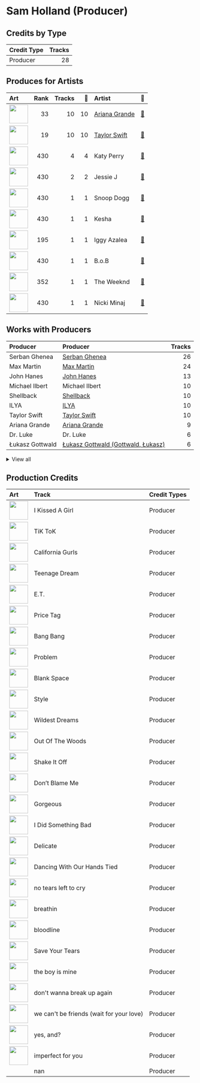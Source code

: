 # Sam Holland (Producer)

## Credits by Type

| Credit Type | Tracks |
|:---|---:|
| Producer | 28 |

## Produces for Artists

| Art | Rank | Tracks | 💚 | Artist | 🔗 |
|:---|---:|---:|---:|:---|:---|
| <img src="https://i.scdn.co/image/ab6761610000e5eb40b5c07ab77b6b1a9075fdc0" alt="" width="50" /> | 33 | 10 | 10 | [Ariana Grande](../../artists/ariana_grande/overview.md) | [🔗](https://open.spotify.com/artist/66CXWjxzNUsdJxJ2JdwvnR) |
| <img src="https://i.scdn.co/image/ab6761610000e5ebe672b5f553298dcdccb0e676" alt="" width="50" /> | 19 | 10 | 10 | [Taylor Swift](../../artists/taylor_swift/overview.md) | [🔗](https://open.spotify.com/artist/06HL4z0CvFAxyc27GXpf02) |
| <img src="https://i.scdn.co/image/ab6761610000e5eb5e5f676a99a81dba06cc3db6" alt="" width="50" /> | 430 | 4 | 4 | Katy Perry | [🔗](https://open.spotify.com/artist/6jJ0s89eD6GaHleKKya26X) |
| <img src="https://i.scdn.co/image/ab6761610000e5eb91f0dd753c09e051675a1ca6" alt="" width="50" /> | 430 | 2 | 2 | Jessie J | [🔗](https://open.spotify.com/artist/2gsggkzM5R49q6jpPvazou) |
| <img src="https://i.scdn.co/image/ab6761610000e5eb9a398209a4ef3360dce2dec4" alt="" width="50" /> | 430 | 1 | 1 | Snoop Dogg | [🔗](https://open.spotify.com/artist/7hJcb9fa4alzcOq3EaNPoG) |
| <img src="https://i.scdn.co/image/ab6761610000e5eb2ac07249400857d8b16dc17a" alt="" width="50" /> | 430 | 1 | 1 | Kesha | [🔗](https://open.spotify.com/artist/6LqNN22kT3074XbTVUrhzX) |
| <img src="https://i.scdn.co/image/ab6761610000e5eb698a6abf2897a8fc8283cc0c" alt="" width="50" /> | 195 | 1 | 1 | Iggy Azalea | [🔗](https://open.spotify.com/artist/5yG7ZAZafVaAlMTeBybKAL) |
| <img src="https://i.scdn.co/image/ab6761610000e5eba0f6617187248f1488822905" alt="" width="50" /> | 430 | 1 | 1 | B.o.B | [🔗](https://open.spotify.com/artist/5ndkK3dpZLKtBklKjxNQwT) |
| <img src="https://i.scdn.co/image/ab6761610000e5eb9e528993a2820267b97f6aae" alt="" width="50" /> | 352 | 1 | 1 | The Weeknd | [🔗](https://open.spotify.com/artist/1Xyo4u8uXC1ZmMpatF05PJ) |
| <img src="https://i.scdn.co/image/ab6761610000e5eb07a50f0a9a8f11e5a1102cbd" alt="" width="50" /> | 430 | 1 | 1 | Nicki Minaj | [🔗](https://open.spotify.com/artist/0hCNtLu0JehylgoiP8L4Gh) |

## Works with Producers

| Producer | Producer | Tracks |
|:---|:---|---:|
| Serban Ghenea | [Serban Ghenea](../serban_ghenea/overview.md) | 26 |
| Max Martin | [Max Martin](../max_martin/overview.md) | 24 |
| John Hanes | [John Hanes](../john_hanes/overview.md) | 13 |
| Michael Ilbert | Michael Ilbert | 10 |
| Shellback | [Shellback](../shellback/overview.md) | 10 |
| ILYA | [ILYA](../ilya/overview.md) | 10 |
| Taylor Swift | [Taylor Swift](../taylor_swift/overview.md) | 10 |
| Ariana Grande | [Ariana Grande](../ariana_grande/overview.md) | 9 |
| Dr. Luke | Dr. Luke | 6 |
| Łukasz Gottwald | [Łukasz Gottwald (Gottwald, Łukasz)](../łukasz_gottwald_(gottwald,_łukasz)/overview.md) | 6 |


<details>
<summary>View all</summary>

| Producer | Producer | Tracks |
|:---|:---|---:|
| Emily Wright | Emily Wright | 6 |
| Lou Carrao | Lou Carrao | 5 |
| Bryce Bordone | [Bryce Bordone](../bryce_bordone/overview.md) | 5 |
| Savan Kotecha | [Savan Kotecha](../savan_kotecha/overview.md) | 5 |
| Katy Perry | Katy Perry | 4 |
| benny blanco | [benny blanco](../benny_blanco/overview.md) | 4 |
| Peter Carlsson | Peter Carlsson | 3 |
| Oscar Holter | Oscar Holter | 2 |
| Mattias Bylund | Mattias Bylund | 2 |
| Bonnie McKee | Bonnie McKee | 2 |
| Fred Falke | Fred Falke | 1 |
| Shin Kamiyama | Shin Kamiyama | 1 |
| Noah Passovoy | Noah Passovoy | 1 |
| Mike Caffrey | Mike Caffrey | 1 |
| The Weeknd | The Weeknd | 1 |
| Cathy Dennis | Cathy Dennis | 1 |
| Peter Kahm | Peter Kahm | 1 |
| Calvin Broadus | Calvin Broadus | 1 |
| Jessie J | Jessie J | 1 |
| DaHeala | DaHeala | 1 |
| Aniela Gottwald | Aniela Gottwald | 1 |
| Ammo | Ammo | 1 |
| Belly | Belly | 1 |
| Kuk Harrell | Kuk Harrell | 1 |
| B.o.B | B.o.B | 1 |
| Ali Payami | Ali Payami | 1 |
| Nicki Minaj | Nicki Minaj | 1 |
| Jack Antonoff | [Jack Antonoff](../jack_antonoff/overview.md) | 1 |
| Peter Svensson | Peter Svensson | 1 |
| Davide Rossi | Davide Rossi | 1 |
| Claude Kelly | Claude Kelly | 1 |
| Iggy Azalea | Iggy Azalea | 1 |
| DaviDior | DaviDior | 1 |
| Shintaro Yasuda | Shintaro Yasuda | 1 |
| Rickard Göransson | Rickard Göransson (Göransson, Rickard) | 1 |
| Chris "Tek" O'Ryan | Chris "Tek" O'Ryan | 1 |
| Tina Kennedy | Tina Kennedy | 1 |
| Nick Banns | Nick Banns | 1 |
| Laura Sisk | [Laura Sisk](../laura_sisk/overview.md) | 1 |
| Gregg Rominiecki | Gregg Rominiecki | 1 |
| Kesha | Kesha | 1 |

</details>


## Production Credits

| Art | Track | Credit Types |
|:---|:---|:---|
| <img src="https://i.scdn.co/image/ab67616d0000b273b53a4da797ba5472d3330b69" alt="" width="50" /> | I Kissed A Girl | Producer |
| <img src="https://i.scdn.co/image/ab67616d0000b2737a6339d6ddfd579f77559b3c" alt="" width="50" /> | TiK ToK | Producer |
| <img src="https://i.scdn.co/image/ab67616d0000b273d5f3739fca04299590fffe59" alt="" width="50" /> | California Gurls | Producer |
| <img src="https://i.scdn.co/image/ab67616d0000b273d5f3739fca04299590fffe59" alt="" width="50" /> | Teenage Dream | Producer |
| <img src="https://i.scdn.co/image/ab67616d0000b273d5f3739fca04299590fffe59" alt="" width="50" /> | E.T. | Producer |
| <img src="https://i.scdn.co/image/ab67616d0000b2739900b995cd1a81c35c574ab0" alt="" width="50" /> | Price Tag | Producer |
| <img src="https://i.scdn.co/image/ab67616d0000b273deec12a28d1e336c5052e9aa" alt="" width="50" /> | Bang Bang | Producer |
| <img src="https://i.scdn.co/image/ab67616d0000b273deec12a28d1e336c5052e9aa" alt="" width="50" /> | Problem | Producer |
| <img src="https://i.scdn.co/image/ab67616d0000b2739abdf14e6058bd3903686148" alt="" width="50" /> | Blank Space | Producer |
| <img src="https://i.scdn.co/image/ab67616d0000b2739abdf14e6058bd3903686148" alt="" width="50" /> | Style | Producer |
| <img src="https://i.scdn.co/image/ab67616d0000b2739abdf14e6058bd3903686148" alt="" width="50" /> | Wildest Dreams | Producer |
| <img src="https://i.scdn.co/image/ab67616d0000b2739abdf14e6058bd3903686148" alt="" width="50" /> | Out Of The Woods | Producer |
| <img src="https://i.scdn.co/image/ab67616d0000b2739abdf14e6058bd3903686148" alt="" width="50" /> | Shake It Off | Producer |
| <img src="https://i.scdn.co/image/ab67616d0000b273da5d5aeeabacacc1263c0f4b" alt="" width="50" /> | Don’t Blame Me | Producer |
| <img src="https://i.scdn.co/image/ab67616d0000b273da5d5aeeabacacc1263c0f4b" alt="" width="50" /> | Gorgeous | Producer |
| <img src="https://i.scdn.co/image/ab67616d0000b273da5d5aeeabacacc1263c0f4b" alt="" width="50" /> | I Did Something Bad | Producer |
| <img src="https://i.scdn.co/image/ab67616d0000b273da5d5aeeabacacc1263c0f4b" alt="" width="50" /> | Delicate | Producer |
| <img src="https://i.scdn.co/image/ab67616d0000b273da5d5aeeabacacc1263c0f4b" alt="" width="50" /> | Dancing With Our Hands Tied | Producer |
| <img src="https://i.scdn.co/image/ab67616d0000b273c3af0c2355c24ed7023cd394" alt="" width="50" /> | no tears left to cry | Producer |
| <img src="https://i.scdn.co/image/ab67616d0000b273c3af0c2355c24ed7023cd394" alt="" width="50" /> | breathin | Producer |
| <img src="https://i.scdn.co/image/ab67616d0000b27356ac7b86e090f307e218e9c8" alt="" width="50" /> | bloodline | Producer |
| <img src="https://i.scdn.co/image/ab67616d0000b2738863bc11d2aa12b54f5aeb36" alt="" width="50" /> | Save Your Tears | Producer |
| <img src="https://i.scdn.co/image/ab67616d0000b2738b58d20f1b77295730db15b4" alt="" width="50" /> | the boy is mine | Producer |
| <img src="https://i.scdn.co/image/ab67616d0000b2738b58d20f1b77295730db15b4" alt="" width="50" /> | don't wanna break up again | Producer |
| <img src="https://i.scdn.co/image/ab67616d0000b2738b58d20f1b77295730db15b4" alt="" width="50" /> | we can't be friends (wait for your love) | Producer |
| <img src="https://i.scdn.co/image/ab67616d0000b2738b58d20f1b77295730db15b4" alt="" width="50" /> | yes, and? | Producer |
| <img src="https://i.scdn.co/image/ab67616d0000b2738b58d20f1b77295730db15b4" alt="" width="50" /> | imperfect for you | Producer |
| | nan | Producer |